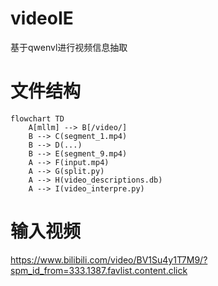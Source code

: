 # videoIE
基于qwenvl进行视频信息抽取


# 文件结构
```mermaid
flowchart TD
    A[mllm] --> B[/video/]
    B --> C(segment_1.mp4)
    B --> D(...)
    B --> E(segment_9.mp4)
    A --> F(input.mp4)
    A --> G(split.py)
    A --> H(video_descriptions.db)
    A --> I(video_interpre.py)
```

 # 输入视频

 https://www.bilibili.com/video/BV1Su4y1T7M9/?spm_id_from=333.1387.favlist.content.click
